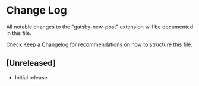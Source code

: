 # Change Log

All notable changes to the "gatsby-new-post" extension will be documented in this file.

Check [Keep a Changelog](http://keepachangelog.com/) for recommendations on how to structure this file.

## [Unreleased]

- Initial release